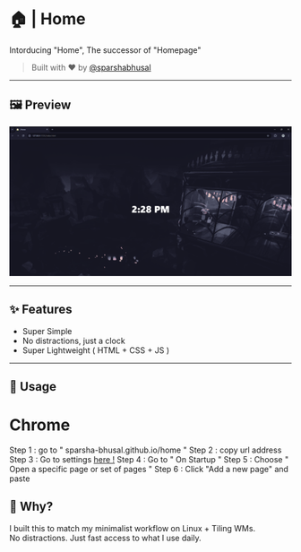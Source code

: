 # 🏠 | Home

Intorducing "Home", The successor of "Homepage"

> Built with ❤️ by [@sparshabhusal](https://github.com/sparshabhusal)

---

## 🖼️ Preview

![Startpage Screenshot](./assets/preview.png)

---

## ✨ Features

-  Super Simple
-  No distractions, just a clock
-  Super Lightweight ( HTML + CSS + JS )

---

## 🚀 Usage

# Chrome

Step 1 : go to " sparsha-bhusal.github.io/home "
Step 2 : copy url address
Step 3 : Go to settings [here !](chrome://settings )
Step 4 : Go to " On Startup "
Step 5 : Choose " Open a specific page or set of pages "
Step 6 : Click "Add a new page" and paste

## 🎯 Why?
I built this to match my minimalist workflow on Linux + Tiling WMs.  
No distractions. Just fast access to what I use daily.


